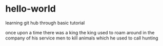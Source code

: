 # hello-world
learning git hub through basic tutorial

once upon a time there was a king
the king used to roam around in the company of his service men to kill animals which he used to call hunting
